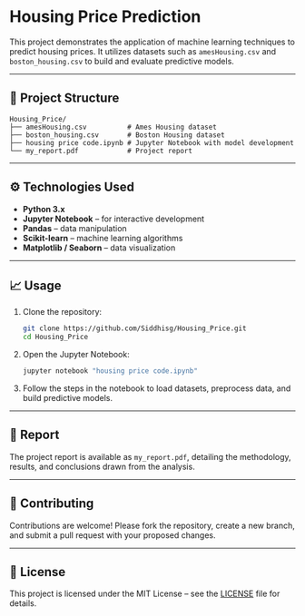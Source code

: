 # Housing Price Prediction

This project demonstrates the application of machine learning techniques to predict housing prices. It utilizes datasets such as `amesHousing.csv` and `boston_housing.csv` to build and evaluate predictive models.

---

## 📂 Project Structure

```
Housing_Price/
├── amesHousing.csv          # Ames Housing dataset
├── boston_housing.csv       # Boston Housing dataset
├── housing price code.ipynb # Jupyter Notebook with model development
└── my_report.pdf            # Project report
```

---

## ⚙️ Technologies Used

- **Python 3.x**
- **Jupyter Notebook** – for interactive development
- **Pandas** – data manipulation
- **Scikit-learn** – machine learning algorithms
- **Matplotlib / Seaborn** – data visualization

---

## 📈 Usage

1. Clone the repository:

   ```bash
   git clone https://github.com/Siddhisg/Housing_Price.git
   cd Housing_Price
   ```

2. Open the Jupyter Notebook:

   ```bash
   jupyter notebook "housing price code.ipynb"
   ```

3. Follow the steps in the notebook to load datasets, preprocess data, and build predictive models.

---

## 📝 Report

The project report is available as `my_report.pdf`, detailing the methodology, results, and conclusions drawn from the analysis.

---

## 🤝 Contributing

Contributions are welcome! Please fork the repository, create a new branch, and submit a pull request with your proposed changes.

---

## 📄 License

This project is licensed under the MIT License – see the [LICENSE](LICENSE) file for details.
